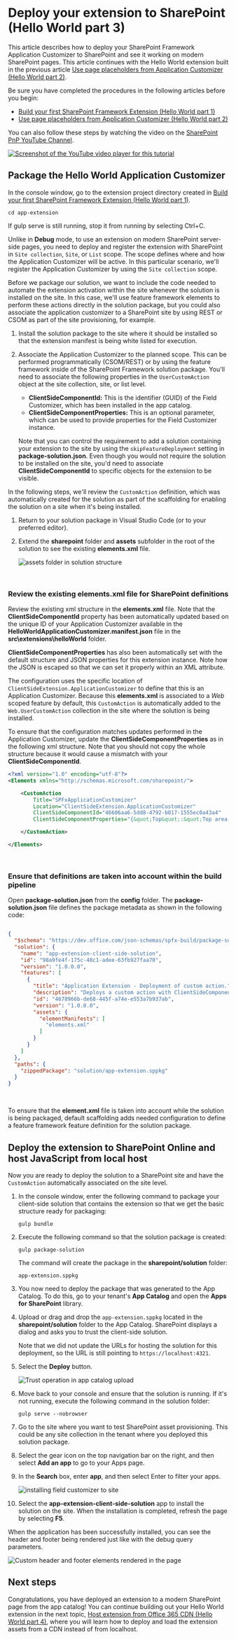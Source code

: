 
# Deploy your extension to SharePoint (Hello World part 3)

This article describes how to deploy your SharePoint Framework Application Customizer to SharePoint and see it working on modern SharePoint pages. This article continues with the Hello World extension built in the previous article [Use page placeholders from Application Customizer (Hello World part 2)](./using-page-placeholder-with-extensions.md).

Be sure you have completed the procedures in the following articles before you begin:

* [Build your first SharePoint Framework Extension (Hello World part 1)](./build-a-hello-world-extension.md)
* [Use page placeholders from Application Customizer (Hello World part 2)](./using-page-placeholder-with-extensions.md)

You can also follow these steps by watching the video on the [SharePoint PnP YouTube Channel](https://www.youtube.com/watch?v=P_yWI0WVQIg&list=PLR9nK3mnD-OXtWO5AIIr7nCR3sWutACpV). 

<a href="https://www.youtube.com/watch?v=DzHdVxLA3Pc">
<img src="../../../images/spfx-ext-youtube-tutorial3.png" alt="Screenshot of the YouTube video player for this tutorial" />
</a>

## Package the Hello World Application Customizer
In the console window, go to the extension project directory created in [Build your first SharePoint Framework Extension (Hello World part 1)](./build-a-hello-world-extension.md).

```
cd app-extension
```
If gulp serve is still running, stop it from running by selecting Ctrl+C.

Unlike in **Debug** mode, to use an extension on modern SharePoint server-side pages, you need to deploy and register the extension with SharePoint in `Site collection`, `Site`, or `List` scope. The scope defines where and how the Application Customizer will be active. In this particular scenario, we'll register the Application Customizer by using the `Site collection` scope. 

Before we package our solution, we want to include the code needed to automate the extension activation within the site whenever the solution is installed on the site. In this case, we'll use feature framework elements to perform these actions directly in the solution package, but you could also associate the application customizer to a SharePoint site by using REST or CSOM as part of the site provisioning, for example.

1. Install the solution package to the site where it should be installed so that the extension manifest is being white listed for execution.

2. Associate the Application Customizer to the planned scope. This can be performed programmatically (CSOM/REST) or by using the feature framework inside of the SharePoint Framework solution package. You'll need to associate the following properties in the `UserCustomAction` object at the site collection, site, or list level.
    * **ClientSideComponentId:** This is the identifier (GUID) of the Field Customizer, which has been installed in the app catalog. 
    * **ClientSideComponentProperties:** This is an optional parameter, which can be used to provide properties for the Field Customizer instance.
   
   Note that you can control the requirement to add a solution containing your extension to the site by using the `skipFeatureDeployment` setting in **package-solution.json**. Even though you would not require the solution to be installed on the site, you'd need to associate **ClientSideComponentId** to specific objects for the extension to be visible. 
   
In the following steps, we'll review the `CustomAction` definition, which was automatically created for the solution as part of the scaffolding for enabling the solution on a site when it's being installed. 
   
1. Return to your solution package in Visual Studio Code (or to your preferred editor).

2. Extend the **sharepoint** folder and **assets** subfolder in the root of the solution to see the existing **elements.xml** file. 

   ![assets folder in solution structure](../../../images/ext-app-assets-folder.png)

<br/>

### Review the existing elements.xml file for SharePoint definitions

Review the existing xml structure in the **elements.xml** file. Note that the **ClientSideComponentId** property has been automatically updated based on the unique ID of your Application Customizer available in the **HelloWorldApplicationCustomizer.manifest.json** file in the **src\extensions\helloWorld** folder.

**ClientSideComponentProperties** has also been automatically set with the default structure and JSON properties for this extension instance. Note how the JSON is escaped so that we can set it properly within an XML attribute. 

The configuration uses the specific location of `ClientSideExtension.ApplicationCustomizer` to define that this is an Application Customizer. Because this **elements.xml** is associated to a *Web* scoped feature by default, this `CustomAction` is automatically added to the `Web.UserCustomAction` collection in the site where the solution is being installed.

To ensure that the configuration matches updates performed in the Application Customizer, update the **ClientSideComponentProperties** as in the following xml structure. Note that you should not copy the whole structure because it would cause a mismatch with your **ClientSideComponentId**.


```xml
<?xml version="1.0" encoding="utf-8"?>
<Elements xmlns="http://schemas.microsoft.com/sharepoint/">

    <CustomAction 
        Title="SPFxApplicationCustomizer"
        Location="ClientSideExtension.ApplicationCustomizer"
        ClientSideComponentId="46606aa6-5dd8-4792-b017-1555ec0a43a4"
        ClientSideComponentProperties="{&quot;Top&quot;:&quot;Top area of the page&quot;,&quot;Bottom&quot;:&quot;Bottom area in the page&quot;}">

    </CustomAction>

</Elements>
```

<br/>

### Ensure that definitions are taken into account within the build pipeline

Open **package-solution.json** from the **config** folder. The **package-solution.json** file defines the package metadata as shown in the following code:

```json

{
  "$schema": "https://dev.office.com/json-schemas/spfx-build/package-solution.schema.json",
  "solution": {
    "name": "app-extension-client-side-solution",
    "id": "98a9fe4f-175c-48c1-adee-63fb927faa70",
    "version": "1.0.0.0",
    "features": [
      {
        "title": "Application Extension - Deployment of custom action.",
        "description": "Deploys a custom action with ClientSideComponentId association",
        "id": "4678966b-de68-445f-a74e-e553a7b937ab",
        "version": "1.0.0.0",
        "assets": {
          "elementManifests": [
            "elements.xml"
          ]
        }
      }
    ]
  },
  "paths": {
    "zippedPackage": "solution/app-extension.sppkg"
  }
}


```

<br/>

To ensure that the **element.xml** file is taken into account while the solution is being packaged, default scaffolding adds needed configuration to define a feature framework feature definition for the solution package.

## Deploy the extension to SharePoint Online and host JavaScript from local host

Now you are ready to deploy the solution to a SharePoint site and have the `CustomAction` automatically associated on the site level.

1. In the console window, enter the following command to package your client-side solution that contains the extension so that we get the basic structure ready for packaging:

   ```
   gulp bundle
   ```

2. Execute the following command so that the solution package is created:

   ```
   gulp package-solution
   ```

   The command will create the package in the **sharepoint/solution** folder:

   ```
   app-extension.sppkg
   ```

3. You now need to deploy the package that was generated to the App Catalog. To do this, go to your tenant's **App Catalog** and open the **Apps for SharePoint** library.

4. Upload or drag and drop the `app-extension.sppkg` located in the **sharepoint/solution** folder to the App Catalog. SharePoint displays a dialog and asks you to trust the client-side solution.

   Note that we did not update the URLs for hosting the solution for this deployment, so the URL is still pointing to `https://localhost:4321`. 
   
5. Select the **Deploy** button.

   ![Trust operation in app catalog upload](../../../images/ext-app-sppkg-deploy-trust.png)

6. Move back to your console and ensure that the solution is running. If it's not running, execute the following command in the solution folder:
   
   ```
   gulp serve --nobrowser
   ```
   
7. Go to the site where you want to test SharePoint asset provisioning. This could be any site collection in the tenant where you deployed this solution package.

8. Select the gear icon on the top navigation bar on the right, and then select **Add an app** to go to your Apps page.

9. In the **Search** box, enter **app**, and then select Enter to filter your apps.

   ![installing field customizer to site](../../../images/ext-app-install-solution-to-site.png)

10. Select the **app-extension-client-side-solution** app to install the solution on the site. When the installation is completed, refresh the page by selecting **F5**.

When the application has been successfully installed, you can see the header and footer being rendered just like with the debug query parameters.

![Custom header and footer elements rendered in the page](../../../images/ext-app-header-footer-visible.png)

## Next steps

Congratulations, you have deployed an extension to a modern SharePoint page from the app catalog! You can continue building out your Hello World extension in the next topic, [Host extension from Office 365 CDN (Hello World part 4)](./hosting-extension-from-office365-cdn.md), where you will learn how to deploy and load the extension assets from a CDN instead of from localhost.
